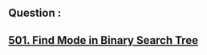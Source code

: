 ## Question : 
<h2> <a href="https://leetcode.com/problems/find-mode-in-binary-search-tree/submissions/">501. Find Mode in Binary Search Tree</a>

